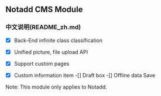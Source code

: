 ## Notadd CMS Module

### 中文说明(README_zh.md)

-[x] Back-End infinite class classification
-[x] Unified picture, file upload API
-[x] Support custom pages
-[x] Custom information item
-[] Draft box
-[] Offline data Save


Note: This module only applies to Notadd.
